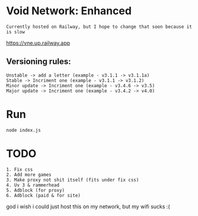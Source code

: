 # Void Network: Enhanced
    Currently hosted on Railway, but I hope to change that soon because it is slow
https://vne.up.railway.app

## Versioning rules:
    Unstable -> add a letter (example - v3.1.1 -> v3.1.1a)    
    Stable -> Incriment one (example - v3.1.1 -> v3.1.2)    
    Minor update -> Incriment one (example - v3.4.6 -> v3.5)    
    Major update -> Incriment one (example - v3.4.2 -> v4.0)    
    
# Run 
    node index.js

# TODO 
    1. Fix css
    2. Add more games 
    3. Make proxy not shit itself (fits under fix css)
    4. Uv 3 & rammerhead
    5. Adblock (for proxy) 
    6. Adblock (paid & for site)








god i wish i could just host this on my network, but my wifi sucks :(